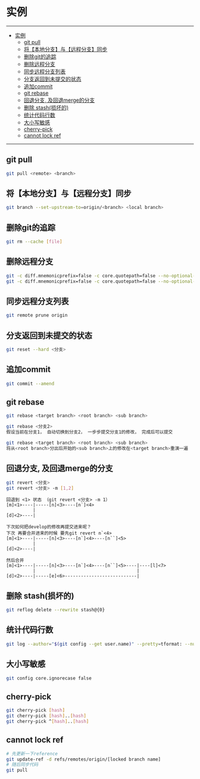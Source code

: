 # 实例

------

- [实例](#实例)
  - [git pull](#git-pull)
  - [将【本地分支】与【远程分支】同步](#将本地分支与远程分支同步)
  - [删除git的追踪](#删除git的追踪)
  - [删除远程分支](#删除远程分支)
  - [同步远程分支列表](#同步远程分支列表)
  - [分支返回到未提交的状态](#分支返回到未提交的状态)
  - [追加commit](#追加commit)
  - [git rebase](#git-rebase)
  - [回退分支, 及回退merge的分支](#回退分支-及回退merge的分支)
  - [删除 stash(损坏的)](#删除-stash损坏的)
  - [统计代码行数](#统计代码行数)
  - [大小写敏感](#大小写敏感)
  - [cherry-pick](#cherry-pick)
  - [cannot lock ref](#cannot-lock-ref)

------

## git pull

``` sh
git pull <remote> <branch>
```

## 将【本地分支】与【远程分支】同步

``` sh
git branch --set-upstream-to=origin/<branch> <local branch>
```

## 删除git的追踪

``` sh
git rm --cache [file]
```

## 删除远程分支

``` sh
git -c diff.mnemonicprefix=false -c core.quotepath=false --no-optional-locks branch -D -r origin/<branch>
git -c diff.mnemonicprefix=false -c core.quotepath=false --no-optional-locks push origin :refs/heads/<branch>
```

## 同步远程分支列表

``` sh
git remote prune origin
```

## 分支返回到未提交的状态

``` sh
git reset --hard <分支>
```

## 追加commit

``` sh
git commit --amend
```

## git rebase

``` sh
git rebase <target branch> <root branch> <sub branch>

git rebase <分支2>
假设当前在分支1， 自动切换到分支2， 一步步提交分支1的修改， 完成后可以提交

git rebase <target branch> <root branch> <sub branch>
将从<root branch>分出后开始的<sub branch>上的修改在<target branch>重演一遍
```

## 回退分支, 及回退merge的分支

``` sh
git revert <分支>
git revert <分支> -m [1,2]
```

```
回退到 <1> 状态 （git revert <分支> -m 1）
[m]<1>----|-----[n]<3>----[n`]<4>
          |
[d]<2>----|

下次如何把develop的修改再提交进来呢？
下次 再要合并进来的时候 要先git revert n`<4>
[m]<1>----|-----[n]<3>----[n`]<4>----[n``]<5>
          |
[d]<2>----|

然后合并
[m]<1>----|-----[n]<3>----[n`]<4>----[n``]<5>----|----[l]<7>
          |                                      |
[d]<2>----|-----[e]<6>---------------------------|
```

## 删除 stash(损坏的)

``` sh
git reflog delete --rewrite stash@{0}
```

## 统计代码行数

``` sh
git log --author="$(git config --get user.name)" --pretty=tformat: --numstat | gawk '{ add += $1 ; subs += $2 ; loc += $1 - $2 } END { printf "added lines: %s removed lines : %s total lines: %s\n",add,subs,loc }' -
```

## 大小写敏感

``` sh
git config core.ignorecase false
```

## cherry-pick

``` sh
git cherry-pick [hash]
git cherry-pick [hash]..[hash]
git cherry-pick ^[hash]..[hash]
```


## cannot lock ref

``` sh
# 先更新一下reference
git update-ref -d refs/remotes/origin/[locked branch name]
# 随后同步代码
git pull
```
